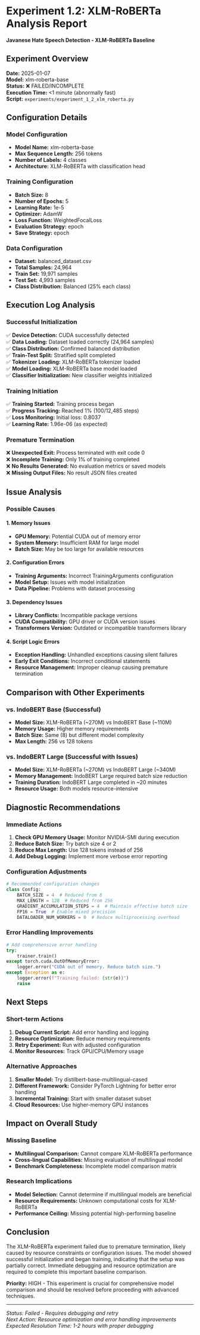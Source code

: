 # Experiment 1.2: XLM-RoBERTa Analysis Report
**Javanese Hate Speech Detection - XLM-RoBERTa Baseline**

## Experiment Overview
**Date:** 2025-01-07  
**Model:** xlm-roberta-base  
**Status:** ❌ FAILED/INCOMPLETE  
**Execution Time:** <1 minute (abnormally fast)  
**Script:** `experiments/experiment_1_2_xlm_roberta.py`  

## Configuration Details

### Model Configuration
- **Model Name:** xlm-roberta-base
- **Max Sequence Length:** 256 tokens
- **Number of Labels:** 4 classes
- **Architecture:** XLM-RoBERTa with classification head

### Training Configuration
- **Batch Size:** 8
- **Number of Epochs:** 5
- **Learning Rate:** 1e-5
- **Optimizer:** AdamW
- **Loss Function:** WeightedFocalLoss
- **Evaluation Strategy:** epoch
- **Save Strategy:** epoch

### Data Configuration
- **Dataset:** balanced_dataset.csv
- **Total Samples:** 24,964
- **Train Set:** 19,971 samples
- **Test Set:** 4,993 samples
- **Class Distribution:** Balanced (25% each class)

## Execution Log Analysis

### Successful Initialization
✅ **Device Detection:** CUDA successfully detected  
✅ **Data Loading:** Dataset loaded correctly (24,964 samples)  
✅ **Class Distribution:** Confirmed balanced distribution  
✅ **Train-Test Split:** Stratified split completed  
✅ **Tokenizer Loading:** XLM-RoBERTa tokenizer loaded  
✅ **Model Loading:** XLM-RoBERTa base model loaded  
✅ **Classifier Initialization:** New classifier weights initialized  

### Training Initiation
✅ **Training Started:** Training process began  
✅ **Progress Tracking:** Reached 1% (100/12,485 steps)  
✅ **Loss Monitoring:** Initial loss: 0.8037  
✅ **Learning Rate:** 1.96e-06 (as expected)  

### Premature Termination
❌ **Unexpected Exit:** Process terminated with exit code 0  
❌ **Incomplete Training:** Only 1% of training completed  
❌ **No Results Generated:** No evaluation metrics or saved models  
❌ **Missing Output Files:** No result JSON files created  

## Issue Analysis

### Possible Causes

#### 1. Memory Issues
- **GPU Memory:** Potential CUDA out of memory error
- **System Memory:** Insufficient RAM for large model
- **Batch Size:** May be too large for available resources

#### 2. Configuration Errors
- **Training Arguments:** Incorrect TrainingArguments configuration
- **Model Setup:** Issues with model initialization
- **Data Pipeline:** Problems with dataset processing

#### 3. Dependency Issues
- **Library Conflicts:** Incompatible package versions
- **CUDA Compatibility:** GPU driver or CUDA version issues
- **Transformers Version:** Outdated or incompatible transformers library

#### 4. Script Logic Errors
- **Exception Handling:** Unhandled exceptions causing silent failures
- **Early Exit Conditions:** Incorrect conditional statements
- **Resource Management:** Improper cleanup causing premature termination

## Comparison with Other Experiments

### vs. IndoBERT Base (Successful)
- **Model Size:** XLM-RoBERTa (~270M) vs IndoBERT Base (~110M)
- **Memory Usage:** Higher memory requirements
- **Batch Size:** Same (8) but different model complexity
- **Max Length:** 256 vs 128 tokens

### vs. IndoBERT Large (Successful with Issues)
- **Model Size:** XLM-RoBERTa (~270M) vs IndoBERT Large (~340M)
- **Memory Management:** IndoBERT Large required batch size reduction
- **Training Duration:** IndoBERT Large completed in ~20 minutes
- **Resource Usage:** Both models resource-intensive

## Diagnostic Recommendations

### Immediate Actions
1. **Check GPU Memory Usage:** Monitor NVIDIA-SMI during execution
2. **Reduce Batch Size:** Try batch size 4 or 2
3. **Reduce Max Length:** Use 128 tokens instead of 256
4. **Add Debug Logging:** Implement more verbose error reporting

### Configuration Adjustments
```python
# Recommended configuration changes
class Config:
    BATCH_SIZE = 4  # Reduced from 8
    MAX_LENGTH = 128  # Reduced from 256
    GRADIENT_ACCUMULATION_STEPS = 4  # Maintain effective batch size
    FP16 = True  # Enable mixed precision
    DATALOADER_NUM_WORKERS = 0  # Reduce multiprocessing overhead
```

### Error Handling Improvements
```python
# Add comprehensive error handling
try:
    trainer.train()
except torch.cuda.OutOfMemoryError:
    logger.error("CUDA out of memory. Reduce batch size.")
except Exception as e:
    logger.error(f"Training failed: {str(e)}")
    raise
```

## Next Steps

### Short-term Actions
1. **Debug Current Script:** Add error handling and logging
2. **Resource Optimization:** Reduce memory requirements
3. **Retry Experiment:** Run with adjusted configuration
4. **Monitor Resources:** Track GPU/CPU/Memory usage

### Alternative Approaches
1. **Smaller Model:** Try distilbert-base-multilingual-cased
2. **Different Framework:** Consider PyTorch Lightning for better error handling
3. **Incremental Training:** Start with smaller dataset subset
4. **Cloud Resources:** Use higher-memory GPU instances

## Impact on Overall Study

### Missing Baseline
- **Multilingual Comparison:** Cannot compare XLM-RoBERTa performance
- **Cross-lingual Capabilities:** Missing evaluation of multilingual model
- **Benchmark Completeness:** Incomplete model comparison matrix

### Research Implications
- **Model Selection:** Cannot determine if multilingual models are beneficial
- **Resource Requirements:** Unknown computational costs for XLM-RoBERTa
- **Performance Ceiling:** Missing potential high-performing baseline

## Conclusion

The XLM-RoBERTa experiment failed due to premature termination, likely caused by resource constraints or configuration issues. The model showed successful initialization and began training, indicating that the setup was partially correct. Immediate debugging and resource optimization are required to complete this important baseline comparison.

**Priority:** HIGH - This experiment is crucial for comprehensive model comparison and should be resolved before proceeding with advanced techniques.

---
*Status: Failed - Requires debugging and retry*  
*Next Action: Resource optimization and error handling improvements*  
*Expected Resolution Time: 1-2 hours with proper debugging*